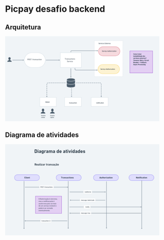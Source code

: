 # Picpay desafio backend

## Arquitetura
![img.png](img.png)


## Diagrama de atividades
![img_1.png](img_1.png)


